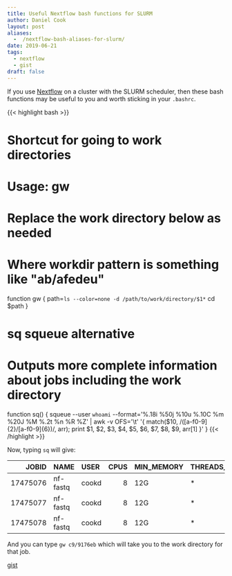 ```yaml
---
title: Useful Nextflow bash functions for SLURM
author: Daniel Cook
layout: post
aliases:
  -  /nextflow-bash-aliases-for-slurm/
date: 2019-06-21
tags:
  - nextflow
  - gist
draft: false
---
```


If you use [Nextflow](http://www.nextflow.io) on a cluster with the SLURM scheduler, then these bash functions may be useful to you and worth sticking in your `.bashrc`.

{{< highlight bash >}}
# Shortcut for going to work directories
# Usage: gw <workdir pattern>
# Replace the work directory below as needed
# Where workdir pattern is something like "ab/afedeu"
function gw {
        path=`ls --color=none -d /path/to/work/directory/$1*`
        cd $path
}

# sq squeue alternative
# Outputs more complete information about jobs including the work directory
function sq() {
    squeue --user `whoami` --format='%.18i %50j %10u %.10C %m %20J %M %.2t %n %R %Z' | awk -v OFS='\t' '{ match($10, /([a-f0-9]{2}\/[a-f0-9]{6})/, arr); print $1, $2, $3, $4, $5, $6, $7, $8, $9, arr[1] }' 
}
{{< /highlight >}}

Now, typing `sq` will give:

|    JOBID | NAME                                               | USER   |   CPUS | MIN_MEMORY   | THREADS_PER_CORE   | TIME   | ST   | REQ_NODES   |           |
|---------:|:---------------|:-------|-------:|:-------------|:-------------------|:-------|:-----|:------------|:----------|
| 17475076 | nf-fastq | cookd  |      8 | 12G          | *                  | 0:00   | PD   | (Priority)  | 04/fbbe3e |
| 17475077 | nf-fastq | cookd  |      8 | 12G          | *                  | 0:00   | PD   | (Priority)  | c9/9176eb |
| 17475078 | nf-fastq | cookd  |      8 | 12G          | *                  | 0:00   | PD   | (Priority)  | 80/6a233a |

And you can type `gw c9/9176eb` which will take you to the work directory for that job.


[gist](https://gist.github.com/danielecook/bae19b7b9191b76fb6972bd7ef16718d)